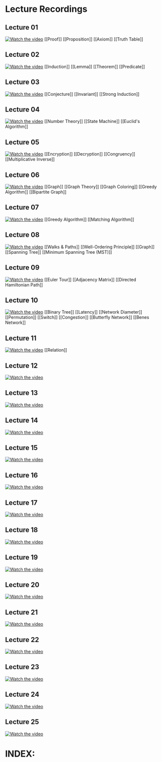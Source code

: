# Lecture Recordings
## Lecture 01
 
[![Watch the video](https://img.youtube.com/vi/L3LMbpZIKhQ/0.jpg)](https://www.youtube.com/watch?v=L3LMbpZIKhQ)
[[Proof]]
[[Proposition]]
[[Axiom]]
[[Truth Table]]
## Lecture 02

[![Watch the video](https://img.youtube.com/vi/z8HKWUWS-lA/0.jpg)](https://www.youtube.com/watch?v=z8HKWUWS-lA)
[[Induction]]
[[Lemma]]
[[Theorem]]
[[Predicate]]
## Lecture 03

[![Watch the video](https://img.youtube.com/vi/NuGDkmwEObM/0.jpg)](https://www.youtube.com/watch?v=NuGDkmwEObM)
[[Conjecture]]
[[Invariant]]
[[Strong Induction]]
## Lecture 04

[![Watch the video](https://img.youtube.com/vi/NuY7szYSXSw/0.jpg)](https://www.youtube.com/watch?v=NuY7szYSXSw)
[[Number Theory]]
[[State Machine]]
[[Euclid's Algorithm]]
## Lecture 05

[![Watch the video](https://img.youtube.com/vi/XX7ePR21Ook/0.jpg)](https://www.youtube.com/watch?v=XX7ePR21Ook)
[[Encryption]]
[[Decryption]]
[[Congruency]]
[[Multiplicative Inverse]]

## Lecture 06

[![Watch the video](https://img.youtube.com/vi/h9wxtqoa1jY/0.jpg)](https://www.youtube.com/watch?v=h9wxtqoa1jY)
[[Graph]]
[[Graph Theory]]
[[Graph Coloring]]
[[Greedy Algorithm]]
[[Bipartite Graph]]
## Lecture 07

[![Watch the video](https://img.youtube.com/vi/5RSMLgy06Ew/0.jpg)](https://www.youtube.com/watch?v=5RSMLgy06Ew)
[[Greedy Algorithm]]
[[Matching Algorithm]]
## Lecture 08

[![Watch the video](https://img.youtube.com/vi/GJpt_3ie4WU/0.jpg)](https://www.youtube.com/watch?v=GJpt_3ie4WU)
[[Walks & Paths]]
[[Well-Ordering Principle]]
[[Graph]]
[[Spanning Tree]]
[[Minimum Spanning Tree (MST)]]
## Lecture 09

[![Watch the video](https://img.youtube.com/vi/DOIp5D7VMS4/0.jpg)](https://www.youtube.com/watch?v=DOIp5D7VMS4)
[[Euler Tour]]
[[Adjacency Matrix]]
[[Directed Hamiltonian Path]]
## Lecture 10

[![Watch the video](https://img.youtube.com/vi/bTyxpoi2dmM/0.jpg)](https://www.youtube.com/watch?v=bTyxpoi2dmM)
[[Binary Tree]]
[[Latency]]
[[Network Diameter]]
[[Permutation]]
[[Switch]]
[[Congestion]]
[[Butterfly Network]]
[[Benes Network]]
## Lecture 11

[![Watch the video](https://img.youtube.com/vi/1nScXLQAQ9A/0.jpg)](https://www.youtube.com/watch?v=1nScXLQAQ9A)
[[Relation]]
## Lecture 12

[![Watch the video](https://img.youtube.com/vi/fAeShezAGLE/0.jpg)](https://www.youtube.com/watch?v=fAeShezAGLE)

## Lecture 13

[![Watch the video](https://img.youtube.com/vi/X9eErxRjQEI/0.jpg)](https://www.youtube.com/watch?v=X9eErxRjQEI)
## Lecture 14

[![Watch the video](https://img.youtube.com/vi/Kqf0uO0oV6s/0.jpg)](https://www.youtube.com/watch?v=Kqf0uO0oV6s)
## Lecture 15

[![Watch the video](https://img.youtube.com/vi/TWBB-JlmYUc/0.jpg)](https://www.youtube.com/watch?v=TWBB-JlmYUc)
## Lecture 16

[![Watch the video](https://img.youtube.com/vi/pNt5Ll6hGqo/0.jpg)](https://www.youtube.com/watch?v=pNt5Ll6hGqo)

## Lecture 17

[![Watch the video](https://img.youtube.com/vi/09yIb3VHhMI/0.jpg)](https://www.youtube.com/watch?v=09yIb3VHhMI)
## Lecture 18

[![Watch the video](https://img.youtube.com/vi/SmFwFdESMHI/0.jpg)](https://www.youtube.com/watch?v=SmFwFdESMHI)

## Lecture 19

[![Watch the video](https://img.youtube.com/vi/E6FbvM-FGZ8/0.jpg)](https://www.youtube.com/watch?v=E6FbvM-FGZ8)

## Lecture 20

[![Watch the video](https://img.youtube.com/vi/l1BCv3qqW4A/0.jpg)](https://www.youtube.com/watch?v=l1BCv3qqW4A)
## Lecture 21

[![Watch the video](https://img.youtube.com/vi/MOfhhFaQdjw/0.jpg)](https://www.youtube.com/watch?v=MOfhhFaQdjw)
## Lecture 22

[![Watch the video](https://img.youtube.com/vi/gGlMSe7uEkA/0.jpg)](https://www.youtube.com/watch?v=gGlMSe7uEkA)
## Lecture 23

[![Watch the video](https://img.youtube.com/vi/oI9fMUqgfxY/0.jpg)](https://www.youtube.com/watch?v=oI9fMUqgfxY)
## Lecture 24

[![Watch the video](https://img.youtube.com/vi/q4mwO2qS2z4/0.jpg)](https://www.youtube.com/watch?v=q4mwO2qS2z4)
## Lecture 25

[![Watch the video](https://img.youtube.com/vi/56iFMY8QW2k/0.jpg)](https://www.youtube.com/watch?v=56iFMY8QW2k)

# INDEX:

